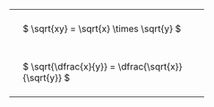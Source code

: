 ---
---

#  
<br>
<style type="text/css">
#T_29a07 th.col_heading {
  text-align: left;
  font-size: 1em;
}
#T_29a07 td {
  text-align: left;
  font-size: 1em;
  padding: 1.5em;
}
#T_29a07_row0_col0, #T_29a07_row1_col0 {
  width: 300px;
  white-space: pre-wrap;
}
</style>
<table id="T_29a07">
  <thead>
  </thead>
  <tbody>
    <tr>
      <td id="T_29a07_row0_col0" class="data row0 col0" >$ \sqrt{xy} = \sqrt{x} \times \sqrt{y} $</td>
    </tr>
    <tr>
      <td id="T_29a07_row1_col0" class="data row1 col0" >$ \sqrt{\dfrac{x}{y}} = \dfrac{\sqrt{x}}{\sqrt{y}} $</td>
    </tr>
  </tbody>
</table>
